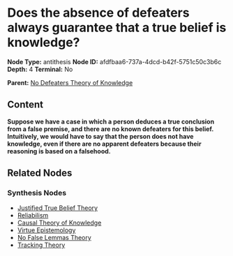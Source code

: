 # Does the absence of defeaters always guarantee that a true belief is knowledge?

**Node Type:** antithesis
**Node ID:** afdfbaa6-737a-4dcd-b42f-5751c50c3b6c
**Depth:** 4
**Terminal:** No

**Parent:** [No Defeaters Theory of Knowledge](no-defeaters-theory-of-knowledge-synthesis-ee206c1e-6926-48e9-a5cd-a7873289efc8.md)

## Content

**Suppose we have a case in which a person deduces a true conclusion from a false premise, and there are no known defeaters for this belief. Intuitively, we would have to say that the person does not have knowledge, even if there are no apparent defeaters because their reasoning is based on a falsehood.**

## Related Nodes

### Synthesis Nodes

- [Justified True Belief Theory](justified-true-belief-theory-synthesis-08bb61ae-b5b3-476b-ae4c-de0271fb8198.md)
- [Reliabilism](reliabilism-synthesis-1c0fa124-a66f-4b30-8456-f22e5b6a5b79.md)
- [Causal Theory of Knowledge](causal-theory-of-knowledge-synthesis-4772b6a7-7948-4bbb-bb3a-67cd1f980917.md)
- [Virtue Epistemology](virtue-epistemology-synthesis-6bc93900-6d35-4cc3-a619-93ff694a57bd.md)
- [No False Lemmas Theory](no-false-lemmas-theory-synthesis-258df51d-3006-47d7-9085-1c4cdc5811d8.md)
- [Tracking Theory](tracking-theory-synthesis-0ad11613-cf76-430b-ba5e-c071aa84b57e.md)
